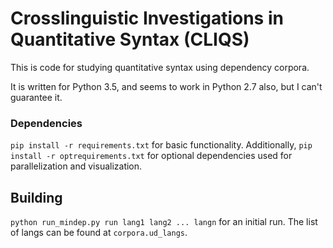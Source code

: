 # Crosslinguistic Investigations in Quantitative Syntax (CLIQS)

This is code for studying quantitative syntax using dependency corpora.

It is written for Python 3.5, and seems to work in Python 2.7 also, but I can't guarantee it.

### Dependencies

`pip install -r requirements.txt` for basic functionality.
Additionally, `pip install -r optrequirements.txt` for optional dependencies used for parallelization and visualization.

## Building

`python run_mindep.py run lang1 lang2 ... langn` for an initial run.
The list of langs can be found at `corpora.ud_langs`.
